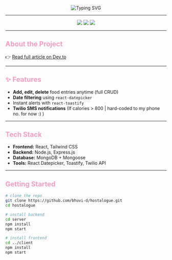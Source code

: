 <p align="center">
  <img src="https://readme-typing-svg.demolab.com?font=Fira+Code&size=24&pause=1000&color=F79EC4&center=true&vCenter=true&width=550&lines=Welcome+to+Hostalogue+%F0%9F%8D%B3;Because+hostel+food+is+an+adventure" alt="Typing SVG" />
</p>

---

<p align="center">
  <img src="https://img.shields.io/badge/Stack-MERN-green?style=for-the-badge" />
  <img src="https://img.shields.io/badge/Track-Food%20%7C%20Mood%20%7C%20Meals-blueviolet?style=for-the-badge" />
  <img src="https://img.shields.io/badge/Status-Work%20in%20Progress-yellow?style=for-the-badge" />
</p>

---

<h2 style="color:#f79ec4">About the Project</h2>

👉 [Read full article on Dev.to](https://dev.to/bhuvi_d/my-food-choices-scared-me-so-i-coded-a-solution-5ffi)

---

<h2 style="color:#f79ec4">✨ Features</h2>

-  **Add, edit, delete** food entries anytime (full CRUD)
-  **Date filtering** using `react-datepicker`
-  Instant alerts with `react-toastify`
-  **Twilio SMS notifications** (If calories > 800 | hard-coded to my phone no. for now :) )


---

<h2 style="color:#f79ec4">Tech Stack</h2>

- **Frontend:** React, Tailwind CSS  
- **Backend:** Node.js, Express.js  
- **Database:** MongoDB + Mongoose  
- **Tools:** React Datepicker, Toastify, Twilio API

---

<h2 style="color:#f79ec4"> Getting Started</h2>

```bash
# clone the repo
git clone https://github.com/bhuvi-d/hostalogue.git
cd hostalogue

# install backend
cd server
npm install
npm start

# install frontend
cd ../client
npm install
npm start
